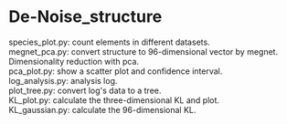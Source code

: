 # De-Noise_structure

species_plot.py: count elements in different datasets. <br/>
megnet_pca.py: convert structure to 96-dimensional vector by megnet. Dimensionality reduction with pca. <br/>
pca_plot.py: show a scatter plot and confidence interval. <br/>
log_analysis.py: analysis log. <br/>
plot_tree.py: convert log's data to a tree. <br/>
KL_plot.py: calculate the three-dimensional KL and plot. <br/>
KL_gaussian.py: calculate the 96-dimensional KL. <br/>
